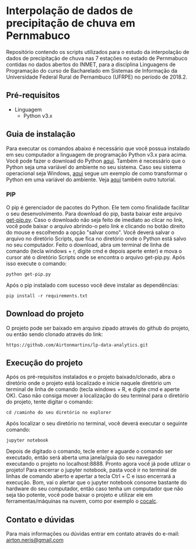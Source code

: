 # Interpolação de dados de precipitação de chuva em Pernmabuco

Repositório contendo os scripts utilizados para o estudo da interpolação de dados de precipitação de chuva nas 7 estações no estado de Pernmabuco contidas no dados abertos do INMET, para a disciplina Linguagens de Programação do curso de Bacharelado em Sistemas de Informação da Universidade Federal Rural de Pernambuco (UFRPE) no período de 2018.2.


## Pré-requisitos

- Linguagem
    - Python v3.x

## Guia de instalação

Para executar os comandos abaixo é necessário que você possua instalado em seu computador a linguagem de programação Python v3.x para acima. Você pode fazer o download do Python [aqui](https://www.python.org/downloads/). Também é necessário que o Python seja uma variável do ambiente no seu sistema. Caso seu sistema operacional seja Windows, [aqui](https://python.org.br/instalacao-windows/) segue um exemplo de como transformar o Python em uma variável do ambiente. Veja [aqui](http://pythonclub.com.br/instalacao-python-django-windows.html) também outro tutorial.

### PIP

O pip é gerenciador de pacotes do Python. Ele tem como finalidade facilitar o seu desenvolvimento. Para download do pip, basta baixar este arquivo [get-pip.py](https://bootstrap.pypa.io/get-pip.py). Caso o downloado não seja feito de imediato ao clicar no link, você pode baixar o arquivo abrindo-o pelo link e clicando no botão direito do mouse e escolhendo a opção "salvar como". Você deverá salvar o arquivo no diretório Scripts, que fica no diretório onde o Python está salvo no seu computador.
Feito o download, abra um terminal de linha de comando (tecla windows + r, digite cmd e depois aperte enter) e mova o cursor até o diretório Scripts onde se encontra o arquivo get-pip.py. Após isso execute o comando:

```
python get-pip.py
```

Após o pip instalado com sucesso você deve instalar as dependências:

```
pip install -r requirements.txt 

``` 


## Download do projeto

O projeto pode ser baixado em arquivo zipado através do github do projeto, ou então sendo clonado através do link:

```
https://github.com/Airtonmartins/lp-data-analytics.git
```

## Execução do projeto

Após os pré-requisitos instalados e o projeto baixado/clonado, abra o diretório onde o projeto está localizado e inicie naquele diretório um terminal de linha de comando (tecla windows + R, e digite cmd e aperte OK). Caso não consiga mover a localização do seu terminal para o diretório do projeto, tente digitar o comando:

```
cd /caminho do seu diretório no explorer
```

Após localizar o seu diretório no terminal, você deverá executar o seguinte comando:

```
jupyter notebook
```

Depois de digitado o comando, tecle enter e aguarde o comando ser executado, então será aberta uma janela/guia do seu navegador executando o projeto no localhost:8888. Pronto agora você já pode utlizar o projeto! Para encerrar o jupyter notebook, pasta você ir no terminal de linhas de comando aberto e apertar a tecla Ctrl + C e isso encerrará a execução. Bom, vai o alertar que o jupyter notebook consome bastante do hardware do seu computador, então caso tenha um computador que não seja tão potente, você pode baixar o projeto e utilizar ele em ferramentas/máquinas na nuvem, como por exemplo o [cocalc](https://cocalc.com).

## Contato e dúvidas

Para mais informações ou dúvidas entrar em contato através do e-mail:  
airton.neris@gmail.com